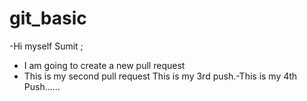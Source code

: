 # git_basic
-Hi myself Sumit ;
- I am going to create a new  pull request
- This is my second pull request
This is my 3rd push.-This is my 4th Push......

